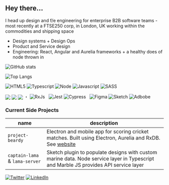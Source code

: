 ## Hey there…

I head up design and f/e engineering for enterprise B2B software teams - most recently at a FTSE250 corp, in London, UK working within the commodities and shipping space

* Design systems + Design Ops
* Product and Service design
* Engineering: React, Angular and Aurelia frameworks + a healthy does of node thrown in

![GitHub stats](https://github-readme-stats.vercel.app/api?username=pete-hotchkiss&count_private=true&show_icons=true&custom_title=Stato%20!&hide=stars)

![Top Langs](https://github-readme-stats.vercel.app/api/top-langs/?username=pete-hotchkiss&layout=compact&count_private=true&exclude_repo=gulp-svg2ttf,jedi-count-files,sassdoc-extras,svg2ttf,gulp-sass-external-variables,sassdoc-example,textcomplete.contenteditable,gulp-svgicons2svgfont,textcomplete,gulp-iconfont,gulp-dynamic-name,sassdoc-extras,textcomplete)


![HTML5](https://img.shields.io/badge/html5-%23fafafa.svg?&style=for-the-badge&logo=html5&logoColor=E34F26) ![Typescript](https://img.shields.io/badge/typescript-%23fafafa.svg?&style=for-the-badge&logo=typescript&logoColor=007ACC) ![Node](https://img.shields.io/badge/node.js-%23fafafa.svg?&style=for-the-badge&logo=node.js&logoColor=43853D) ![Javascript](https://img.shields.io/badge/javascript-%23fafafa.svg?&style=for-the-badge&logo=javascript&logoColor=F0C527) ![SASS](https://img.shields.io/badge/SASS-%23FAFAFA.svg?&style=for-the-badge&logo=SASS&logoColor=hotpink)

<img src="https://img.shields.io/badge/aurelia-%23FAFAFA.svg?&style=for-the-badge&logo=aurelia&logoColor=ED2B88" style="vertical-align:middle"> <img src="https://img.shields.io/badge/react-%23FAFAFA.svg?&style=for-the-badge&logo=react&logoColor=20232a" style="vertical-align:middle"> <img src="https://img.shields.io/badge/angular-%23FAFAFA.svg?&style=for-the-badge&logo=angular&logoColor=DD0031" style="vertical-align:middle"> ・ ![RxJs](https://img.shields.io/badge/rxjs-%23FAFAFA.svg?&style=for-the-badge&logo=reactivex&logoColor=B7178C) ‎  ‎ ![Jest](https://img.shields.io/badge/-jest-%23FAFAFA?&style=for-the-badge&logo=jest&logoColor=C21325) ![Cypress](https://img.shields.io/badge/-cypress-%23FAFAFA?&style=for-the-badge&logo=cypress&logoColor=058a5e) ‎  ‎ ![Figma](https://img.shields.io/badge/figma-%23FAFAFA.svg?&style=for-the-badge&logo=figma&logoColor=F24E1E) ![Sketch](https://img.shields.io/badge/Sketch-%23FAFAFA.svg?&style=for-the-badge&logo=Sketch&logoColor=CE9D15) ![Adbobe](https://img.shields.io/badge/adobe-%23FAFAFA.svg?&style=for-the-badge&logo=adobe&logoColor=FF0000)

### Current Side Projects
|name|description|
|---|---|
|`project-beardy`| Electron and mobile app for scoring cricket matches. Built using Electron, Aurelia and RxDB. See [website](http://projectbeardy.app) |
|`captain-lama` & `lama-server`| Sketch plugin to populate designs with custom marine data. Node service layer in Typescript and Marble JS provides API service layer |

[![Twitter](https://img.shields.io/badge/@petehotchkiss-%231DA1F2.svg?&style=for-the-badge&logo=Twitter&logoColor=white)](https://twitter.com/pete-hotchkiss)
[![LinkedIn](https://img.shields.io/badge/linkedin-%230077B5.svg?&style=for-the-badge&logo=linkedin&logoColor=white)](https://www.linkedin.com/in/petehotchkiss/)
